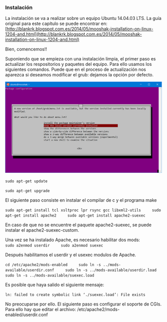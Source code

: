 ### Instalación

La instalación se va a realizar sobre un equipo Ubuntu 14.04.03 LTS. La guía original para este capítulo se puede encontrar en: [http://blankrk.blogspot.com.es/2014/05/mooshak-installation-on-linux-1204-and.html](http://blankrk.blogspot.com.es/2014/05/mooshak-installation-on-linux-1204-and.html)

Bien, comencemos!!

Suponiendo que se empieza con una instalación limpia, el primer paso es actualizar los respositorios y paquetes del equipo. Para ello usamos los siguientes comandos. Puede que en el proceso de actualización nos aparezca si deseamos modificar el grub: dejamos la opción por defecto.

![](/images/actualizacion.png)

`sudo apt-get update`

`sudo apt-get upgrade`

El siguiente paso consiste en instalar el compilar de c y el programa make

`sudo apt-get install tcl xsltproc lpr rsync gcc libxml2-utils    
sudo apt-get install apache2    
sudo apt-get install apache2-suexec`

En caso de que no se encuentre el paquete apache2-suexec, se puede instalar el apache2-suexec-custom.

Una vez se ha instalado Apache, es necesario habilitar dos mods:  
`sudo a2enmod userdir    
 sudo a2enmod suexec`

Después habilitamos el userdir y el usexec modulos de Apache.

`cd /etc/apache2/mods-enabled    
sudo ln -s ../mods-available/userdir.conf    
sudo ln -s ../mods-available/userdir.load    
sudo ln -s ../mods-available/suexec.load`

Es posible que haya salido el siguiente mensaje:

`ln: failed to create symbolic link ‘./suexec.load’: File exists`

No preocuparse por ello. El siguiente paso es configurar el soporte de CGIs. Para ello hay que editar el archivo: /etc/apache2/mods-enabled/userdir.conf 

